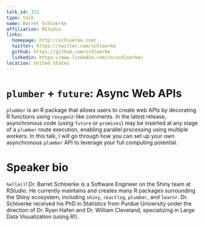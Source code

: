 ```yaml
---
talk_id: 312
type: talk
name: Barret Schloerke
affiliation: RStudio
links:
  homepage: http://schloerke.com/
  twitter: https://twitter.com/schloerke
  github: https://github.com/schloerke
  linkedin: https://www.linkedin.com/in/schloerke/
location: United States
---
```


# `plumber` + `future`: Async Web APIs

`plumber` is an R package that allows users to create web APIs by decorating R functions using `roxygen2`-like comments. In the latest release, asynchronous code (using `future` or `promises`) may be inserted at any stage of a `plumber` route execution, enabling parallel processing using multiple workers.  In this talk, I will go through how you can set up your own asynchronous `plumber` API to leverage your full computing potential.

# Speaker bio

`hello()`! Dr. Barret Schloerke is a Software Engineer on the Shiny team at RStudio. He currently maintains and creates many R packages surrounding the Shiny ecosystem, including `shiny`, `reactlog`, `plumber`, and `learnr`. Dr. Schloerke received his PhD in Statistics from Purdue University under the direction of Dr. Ryan Hafen and Dr. William Cleveland, specializing in Large Data Visualization (using R!). 